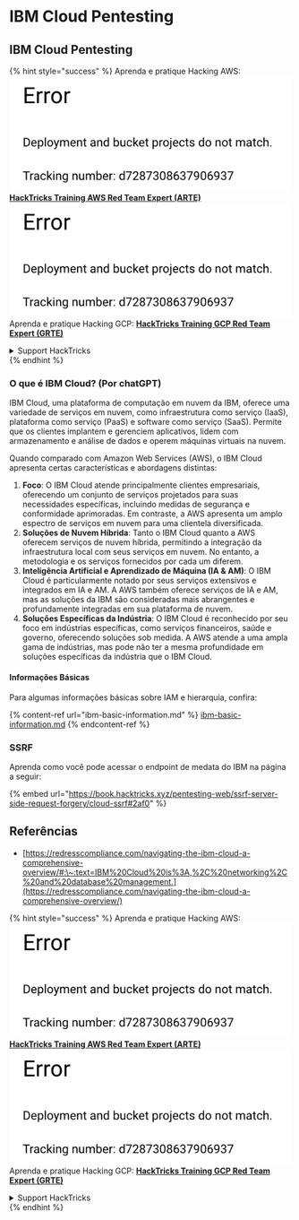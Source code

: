# IBM Cloud Pentesting

## IBM Cloud Pentesting

{% hint style="success" %}
Aprenda e pratique Hacking AWS:<img src="../../.gitbook/assets/image (1) (1).png" alt="" data-size="line">[**HackTricks Training AWS Red Team Expert (ARTE)**](https://training.hacktricks.xyz/courses/arte)<img src="../../.gitbook/assets/image (1) (1).png" alt="" data-size="line">\
Aprenda e pratique Hacking GCP: <img src="../../.gitbook/assets/image (2).png" alt="" data-size="line">[**HackTricks Training GCP Red Team Expert (GRTE)**<img src="../../.gitbook/assets/image (2).png" alt="" data-size="line">](https://training.hacktricks.xyz/courses/grte)

<details>

<summary>Support HackTricks</summary>

* Confira os [**planos de assinatura**](https://github.com/sponsors/carlospolop)!
* **Junte-se ao** 💬 [**grupo do Discord**](https://discord.gg/hRep4RUj7f) ou ao [**grupo do telegram**](https://t.me/peass) ou **siga**-nos no **Twitter** 🐦 [**@hacktricks\_live**](https://twitter.com/hacktricks\_live)**.**
* **Compartilhe truques de hacking enviando PRs para os repositórios do** [**HackTricks**](https://github.com/carlospolop/hacktricks) e [**HackTricks Cloud**](https://github.com/carlospolop/hacktricks-cloud).

</details>
{% endhint %}

### O que é IBM Cloud? (Por chatGPT)

IBM Cloud, uma plataforma de computação em nuvem da IBM, oferece uma variedade de serviços em nuvem, como infraestrutura como serviço (IaaS), plataforma como serviço (PaaS) e software como serviço (SaaS). Permite que os clientes implantem e gerenciem aplicativos, lidem com armazenamento e análise de dados e operem máquinas virtuais na nuvem.

Quando comparado com Amazon Web Services (AWS), o IBM Cloud apresenta certas características e abordagens distintas:

1. **Foco**: O IBM Cloud atende principalmente clientes empresariais, oferecendo um conjunto de serviços projetados para suas necessidades específicas, incluindo medidas de segurança e conformidade aprimoradas. Em contraste, a AWS apresenta um amplo espectro de serviços em nuvem para uma clientela diversificada.
2. **Soluções de Nuvem Híbrida**: Tanto o IBM Cloud quanto a AWS oferecem serviços de nuvem híbrida, permitindo a integração da infraestrutura local com seus serviços em nuvem. No entanto, a metodologia e os serviços fornecidos por cada um diferem.
3. **Inteligência Artificial e Aprendizado de Máquina (IA & AM)**: O IBM Cloud é particularmente notado por seus serviços extensivos e integrados em IA e AM. A AWS também oferece serviços de IA e AM, mas as soluções da IBM são consideradas mais abrangentes e profundamente integradas em sua plataforma de nuvem.
4. **Soluções Específicas da Indústria**: O IBM Cloud é reconhecido por seu foco em indústrias específicas, como serviços financeiros, saúde e governo, oferecendo soluções sob medida. A AWS atende a uma ampla gama de indústrias, mas pode não ter a mesma profundidade em soluções específicas da indústria que o IBM Cloud.

#### Informações Básicas

Para algumas informações básicas sobre IAM e hierarquia, confira:

{% content-ref url="ibm-basic-information.md" %}
[ibm-basic-information.md](ibm-basic-information.md)
{% endcontent-ref %}

### SSRF

Aprenda como você pode acessar o endpoint de medata do IBM na página a seguir:

{% embed url="https://book.hacktricks.xyz/pentesting-web/ssrf-server-side-request-forgery/cloud-ssrf#2af0" %}

## Referências

* [https://redresscompliance.com/navigating-the-ibm-cloud-a-comprehensive-overview/#:\~:text=IBM%20Cloud%20is%3A,%2C%20networking%2C%20and%20database%20management.](https://redresscompliance.com/navigating-the-ibm-cloud-a-comprehensive-overview/)

{% hint style="success" %}
Aprenda e pratique Hacking AWS:<img src="../../.gitbook/assets/image (1) (1).png" alt="" data-size="line">[**HackTricks Training AWS Red Team Expert (ARTE)**](https://training.hacktricks.xyz/courses/arte)<img src="../../.gitbook/assets/image (1) (1).png" alt="" data-size="line">\
Aprenda e pratique Hacking GCP: <img src="../../.gitbook/assets/image (2).png" alt="" data-size="line">[**HackTricks Training GCP Red Team Expert (GRTE)**<img src="../../.gitbook/assets/image (2).png" alt="" data-size="line">](https://training.hacktricks.xyz/courses/grte)

<details>

<summary>Support HackTricks</summary>

* Confira os [**planos de assinatura**](https://github.com/sponsors/carlospolop)!
* **Junte-se ao** 💬 [**grupo do Discord**](https://discord.gg/hRep4RUj7f) ou ao [**grupo do telegram**](https://t.me/peass) ou **siga**-nos no **Twitter** 🐦 [**@hacktricks\_live**](https://twitter.com/hacktricks\_live)**.**
* **Compartilhe truques de hacking enviando PRs para os repositórios do** [**HackTricks**](https://github.com/carlospolop/hacktricks) e [**HackTricks Cloud**](https://github.com/carlospolop/hacktricks-cloud).

</details>
{% endhint %}
